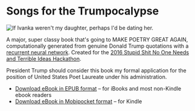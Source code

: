 # Songs for the Trumpocalypse

![If Ivanka weren't my daughter, perhaps I'd be dating her.](http://i.imgur.com/KNcckAC.png)

A major, super classy book that's going to MAKE POETRY GREAT AGAIN, computationally generated from genuine Donald Trump quotations with a [recurrent neural network](https://github.com/rossgoodwin/neuralsnap). Created for the [2016 Stupid Shit No One Needs and Terrible Ideas Hackathon](http://www.stupidhackathon.com).

President Trump should consider this book my formal application for the position of United States Poet Laureate under his administration.

* [Download eBook in EPUB format](https://s3.amazonaws.com/rossgoodwin/trumpocalypse.epub) – for iBooks and most non-Kindle ebook readers
* [Download eBook in Mobipocket format](https://s3.amazonaws.com/rossgoodwin/trumpocalypse.mobi) – for Kindle
